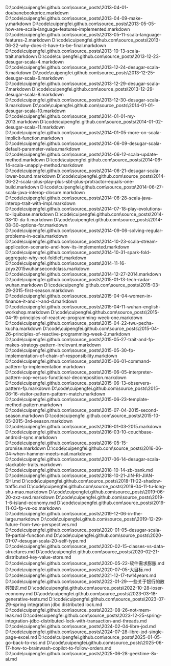D:\code\cuipengfei.github.com\source\_posts\2013-04-01-doubanebookprice.markdown
D:\code\cuipengfei.github.com\source\_posts\2013-04-09-make-y.markdown
D:\code\cuipengfei.github.com\source\_posts\2013-05-05-how-are-scala-language-features-implemented.markdown
D:\code\cuipengfei.github.com\source\_posts\2013-05-11-scala-language-features-2.markdown
D:\code\cuipengfei.github.com\source\_posts\2013-06-22-why-does-it-have-to-be-final.markdown
D:\code\cuipengfei.github.com\source\_posts\2013-10-13-scala-trait.markdown
D:\code\cuipengfei.github.com\source\_posts\2013-12-23-desugar-scala-4.markdown
D:\code\cuipengfei.github.com\source\_posts\2013-12-24-desugar-scala-5.markdown
D:\code\cuipengfei.github.com\source\_posts\2013-12-25-desugar-scala-6.markdown
D:\code\cuipengfei.github.com\source\_posts\2013-12-29-desugar-scala-7.markdown
D:\code\cuipengfei.github.com\source\_posts\2013-12-29-desugar-scala-8.markdown
D:\code\cuipengfei.github.com\source\_posts\2013-12-30-desugar-scala-9.markdown
D:\code\cuipengfei.github.com\source\_posts\2014-01-01-desugar-scala-10.markdown
D:\code\cuipengfei.github.com\source\_posts\2014-01-01-my-2013.markdown
D:\code\cuipengfei.github.com\source\_posts\2014-01-02-desugar-scala-11.markdown
D:\code\cuipengfei.github.com\source\_posts\2014-01-05-more-on-scala-implicit-function.markdown
D:\code\cuipengfei.github.com\source\_posts\2014-06-09-desugar-scala-default-parameter-value.markdown
D:\code\cuipengfei.github.com\source\_posts\2014-06-12-scala-update-method.markdown
D:\code\cuipengfei.github.com\source\_posts\2014-06-14-scala-unapply-method.markdown
D:\code\cuipengfei.github.com\source\_posts\2014-06-21-desugar-scala-lower-bound.markdown
D:\code\cuipengfei.github.com\source\_posts\2014-06-22-scala-plus-play-plus-sbt-plus-protractor-equals-one-build.markdown
D:\code\cuipengfei.github.com\source\_posts\2014-06-27-scala-java-interop-closure.markdown
D:\code\cuipengfei.github.com\source\_posts\2014-06-28-scala-java-interop-trait-with-impl.markdown
D:\code\cuipengfei.github.com\source\_posts\2014-07-18-play-evolutions-to-liquibase.markdown
D:\code\cuipengfei.github.com\source\_posts\2014-08-10-da-li.markdown
D:\code\cuipengfei.github.com\source\_posts\2014-08-30-options-for.markdown
D:\code\cuipengfei.github.com\source\_posts\2014-09-06-solving-regular-problems-in-scala.markdown
D:\code\cuipengfei.github.com\source\_posts\2014-10-23-scala-stream-application-scenario-and-how-its-implemented.markdown
D:\code\cuipengfei.github.com\source\_posts\2014-10-31-spark-fold-aggregate-why-not-foldleft.markdown
D:\code\cuipengfei.github.com\source\_posts\2014-11-16-zdyx2015wuhansecondclass.markdown
D:\code\cuipengfei.github.com\source\_posts\2014-12-27-2014.markdown
D:\code\cuipengfei.github.com\source\_posts\2015-01-13-tech-radar-wuhan.markdown
D:\code\cuipengfei.github.com\source\_posts\2015-03-29-2015-first-season.markdown
D:\code\cuipengfei.github.com\source\_posts\2015-04-04-women-in-finance-it-and-r-and-d.markdown
D:\code\cuipengfei.github.com\source\_posts\2015-04-11-wuhan-english-workshop.markdown
D:\code\cuipengfei.github.com\source\_posts\2015-04-19-principles-of-reactive-programming-week-one.markdown
D:\code\cuipengfei.github.com\source\_posts\2015-04-22-twu-pecha-kucha.markdown
D:\code\cuipengfei.github.com\source\_posts\2015-04-26-principles-of-reactive-programming-week-2.markdown
D:\code\cuipengfei.github.com\source\_posts\2015-05-27-trait-and-fp-makes-strategy-pattern-irrelevant.markdown
D:\code\cuipengfei.github.com\source\_posts\2015-05-30-fp-implementation-of-chain-of-responsibility.markdown
D:\code\cuipengfei.github.com\source\_posts\2015-06-01-command-pattern-fp-implementation.markdown
D:\code\cuipengfei.github.com\source\_posts\2015-06-05-interpreter-pattern-oop-versus-functional-decomposition.markdown
D:\code\cuipengfei.github.com\source\_posts\2015-06-13-observers-pattern-fp.markdown
D:\code\cuipengfei.github.com\source\_posts\2015-06-16-visitor-pattern-pattern-match.markdown
D:\code\cuipengfei.github.com\source\_posts\2015-06-23-template-method-pattern.markdown
D:\code\cuipengfei.github.com\source\_posts\2015-07-04-2015-second-season.markdown
D:\code\cuipengfei.github.com\source\_posts\2015-10-05-2015-3rd-season.markdown
D:\code\cuipengfei.github.com\source\_posts\2016-01-03-2015.markdown
D:\code\cuipengfei.github.com\source\_posts\2016-03-10-couchbase-android-sync.markdown
D:\code\cuipengfei.github.com\source\_posts\2016-05-15-promise.markdown
D:\code\cuipengfei.github.com\source\_posts\2016-06-04-when-hammer-meets-nail.markdown
D:\code\cuipengfei.github.com\source\_posts\2017-06-14-desugar-scala-stackable-traits.markdown
D:\code\cuipengfei.github.com\source\_posts\2018-10-14-zb-bank.md
D:\code\cuipengfei.github.com\source\_posts\2018-10-21-JIN-RI-JIAN-SHI.md
D:\code\cuipengfei.github.com\source\_posts\2018-11-22-shadow-traffic.md
D:\code\cuipengfei.github.com\source\_posts\2019-04-11-tu-long-shu-mao.markdown
D:\code\cuipengfei.github.com\source\_posts\2019-06-20-zxz-swd.markdown
D:\code\cuipengfei.github.com\source\_posts\2019-1-6-island-economy.md
D:\code\cuipengfei.github.com\source\_posts\2019-11-03-fp-vs-oo.markdown
D:\code\cuipengfei.github.com\source\_posts\2019-12-06-in-the-large.markdown
D:\code\cuipengfei.github.com\source\_posts\2019-12-29-future-from-two-perspectives.md
D:\code\cuipengfei.github.com\source\_posts\2020-01-05-desugar-scala-19-partial-function.md
D:\code\cuipengfei.github.com\source\_posts\2020-01-07-desugar-scala-20-self-type.md
D:\code\cuipengfei.github.com\source\_posts\2020-02-15-classes-vs-data-structures.md
D:\code\cuipengfei.github.com\source\_posts\2020-02-21-distributed-key-value-store.md
D:\code\cuipengfei.github.com\source\_posts\2020-05-22-软件需求膨胀.md
D:\code\cuipengfei.github.com\source\_posts\2020-07-05-大目标.md
D:\code\cuipengfei.github.com\source\_posts\2021-12-17-tw14years.md
D:\code\cuipengfei.github.com\source\_posts\2022-01-29-一些关于银行的散碎知识.md
D:\code\cuipengfei.github.com\source\_posts\2022-10-28-loser-economy.md
D:\code\cuipengfei.github.com\source\_posts\2023-03-18-generative-tests.md
D:\code\cuipengfei.github.com\source\_posts\2023-07-29-spring integration jdbc distributed lock.md
D:\code\cuipengfei.github.com\source\_posts\2023-08-26-not-mem-leak.md
D:\code\cuipengfei.github.com\source\_posts\2023-12-25-spring-integration-jdbc-distributed-lock-with-transaction-and-threads.md
D:\code\cuipengfei.github.com\source\_posts\2024-02-04-libre-jod.md
D:\code\cuipengfei.github.com\source\_posts\2024-07-28-libre-jod-single-page-excel.md
D:\code\cuipengfei.github.com\source\_posts\2025-01-05-go-back-to-rss.md
D:\code\cuipengfei.github.com\source\_posts\2025-06-17-how-to-brainwash-copilot-to-follow-orders.md
D:\code\cuipengfei.github.com\source\_posts\2025-06-28-geektime-8x-ai.md
